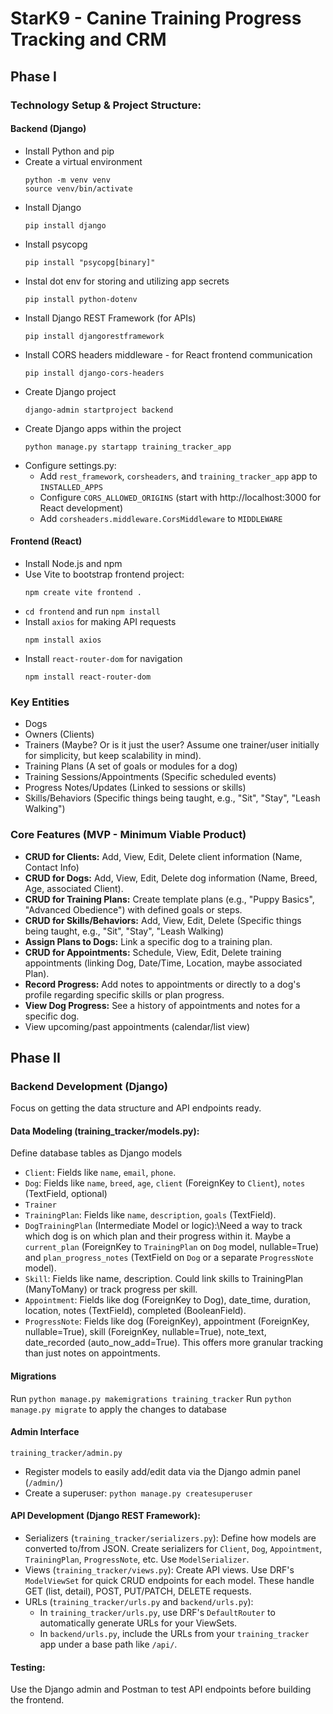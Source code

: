 # StarK9 - Canine Training Progress Tracking and CRM

## Phase I
### Technology Setup & Project Structure:
#### Backend (Django)
- Install Python and pip
- Create a virtual environment
  ```
  python -m venv venv
  source venv/bin/activate
  ```
- Install Django
  ```
  pip install django
  ```
- Install psycopg
  ```
  pip install "psycopg[binary]"
  ```
- Instal dot env for storing and utilizing app secrets
  ```
  pip install python-dotenv
  ```
- Install Django REST Framework (for APIs)
  ```
  pip install djangorestframework
  ```
- Install CORS headers middleware - for React frontend communication
  ```
  pip install django-cors-headers
  ```
- Create Django project
  ```
  django-admin startproject backend
  ```
- Create Django apps within the project
  ```
  python manage.py startapp training_tracker_app
  ```
- Configure settings.py:
  - Add `rest_framework`, `corsheaders`, and `training_tracker_app` app to `INSTALLED_APPS`
  - Configure `CORS_ALLOWED_ORIGINS` (start with http://localhost:3000 for React development)
  - Add `corsheaders.middleware.CorsMiddleware` to `MIDDLEWARE`
#### Frontend (React)
- Install Node.js and npm
- Use Vite to bootstrap frontend project:
  ```
  npm create vite frontend .
  ```
- `cd frontend` and run `npm install`
- Install `axios` for making API requests
  ```
  npm install axios
  ```
- Install `react-router-dom` for navigation
  ```
  npm install react-router-dom
  ```
### Key Entities
- Dogs
- Owners (Clients)
- Trainers (Maybe? Or is it just the user? Assume one trainer/user initially for simplicity, but keep scalability in mind).
- Training Plans (A set of goals or modules for a dog)
- Training Sessions/Appointments (Specific scheduled events)
- Progress Notes/Updates (Linked to sessions or skills)
- Skills/Behaviors (Specific things being taught, e.g., "Sit", "Stay", "Leash Walking")
### Core Features (MVP - Minimum Viable Product)
- **CRUD for Clients:** Add, View, Edit, Delete client information (Name, Contact Info)
- **CRUD for Dogs:** Add, View, Edit, Delete dog information (Name, Breed, Age, associated Client).
- **CRUD for Training Plans:** Create template plans (e.g., "Puppy Basics", "Advanced Obedience") with defined goals or steps.
- **CRUD for Skills/Behaviors:** Add, View, Edit, Delete (Specific things being taught, e.g., "Sit", "Stay", "Leash Walking)
- **Assign Plans to Dogs:** Link a specific dog to a training plan.
- **CRUD for Appointments:** Schedule, View, Edit, Delete training appointments (linking Dog, Date/Time, Location, maybe associated Plan).
- **Record Progress:** Add notes to appointments or directly to a dog's profile regarding specific skills or plan progress.
- **View Dog Progress:** See a history of appointments and notes for a specific dog.
- View upcoming/past appointments (calendar/list view)
## Phase II 
### Backend Development (Django)
Focus on getting the data structure and API endpoints ready.
#### Data Modeling (training_tracker/models.py): 
Define database tables as Django models
- `Client`: Fields like `name`, `email`, `phone`.
- `Dog`: Fields like `name`, `breed`, `age`, `client` (ForeignKey to `Client`), `notes` (TextField, optional)
- `Trainer`
- `TrainingPlan`: Fields like `name`, `description`, `goals` (TextField).
- `DogTrainingPlan` (Intermediate Model or logic):\Need a way to track which dog is on which plan and their progress within it. Maybe a `current_plan` (ForeignKey to `TrainingPlan` on `Dog` model, nullable=True) and `plan_progress_notes` (TextField on `Dog` or a separate `ProgressNote` model).
- `Skill`: Fields like name, description. Could link skills to TrainingPlan (ManyToMany) or track progress per skill.
- `Appointment`: Fields like dog (ForeignKey to Dog), date_time, duration, location, notes (TextField), completed (BooleanField).
- `ProgressNote`: Fields like dog (ForeignKey), appointment (ForeignKey, nullable=True), skill (ForeignKey, nullable=True), note_text, date_recorded (auto_now_add=True). This offers more granular tracking than just notes on appointments.
#### Migrations
Run `python manage.py makemigrations training_tracker`
Run `python manage.py migrate` to apply the changes to database
#### Admin Interface 
`training_tracker/admin.py`
- Register models to easily add/edit data via the Django admin panel (`/admin/`)
- Create a superuser: `python manage.py createsuperuser`
#### API Development (Django REST Framework):
- Serializers (`training_tracker/serializers.py`): Define how models are converted to/from JSON. Create serializers for `Client`, `Dog`, `Appointment`, `TrainingPlan`, `ProgressNote`, etc. Use `ModelSerializer`.
- Views (`training_tracker/views.py`): Create API views. Use DRF's `ModelViewSet` for quick CRUD endpoints for each model. These handle GET (list, detail), POST, PUT/PATCH, DELETE requests.
- URLs (`training_tracker/urls.py` and `backend/urls.py`):
  - In `training_tracker/urls.py`, use DRF's `DefaultRouter` to automatically generate URLs for your ViewSets.
  - In `backend/urls.py`, include the URLs from your `training_tracker` app under a base path like `/api/`.
#### Testing: 
Use the Django admin and Postman to test API endpoints before building the frontend.
